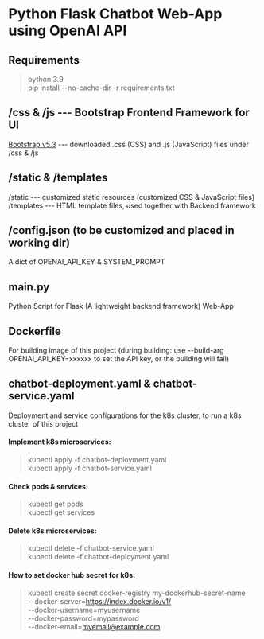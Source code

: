 # Python Flask Chatbot Web-App using OpenAI API

## Requirements
> python 3.9 \
> pip install --no-cache-dir -r requirements.txt


## /css & /js --- Bootstrap Frontend Framework for UI
[Bootstrap v5.3](https://getbootstrap.com/docs/5.3/getting-started/download/) --- downloaded .css (CSS) and .js (JavaScript) files under /css & /js


## /static & /templates
/static --- customized static resources (customized CSS & JavaScript files)\
/templates --- HTML template files, used together with Backend framework


## /config.json (to be customized and placed in working dir)
A dict of OPENAI_API_KEY & SYSTEM_PROMPT


## main.py
Python Script for Flask (A lightweight backend framework) Web-App


## Dockerfile
For building image of this project (during building: use --build-arg OPENAI_API_KEY=xxxxxx to set the API key, or the building will fail)


## chatbot-deployment.yaml & chatbot-service.yaml
Deployment and service configurations for the k8s cluster, to run a k8s cluster of this project

#### Implement k8s microservices:
> kubectl apply -f chatbot-deployment.yaml\
> kubectl apply -f chatbot-service.yaml

#### Check pods & services:
> kubectl get pods\
> kubectl get services

#### Delete k8s microservices:
> kubectl delete -f chatbot-service.yaml\
> kubectl delete -f chatbot-deployment.yaml

#### How to set docker hub secret for k8s:
>kubectl create secret docker-registry my-dockerhub-secret-name \
  --docker-server=https://index.docker.io/v1/ \
  --docker-username=myusername \
  --docker-password=mypassword \
  --docker-email=myemail@example.com

